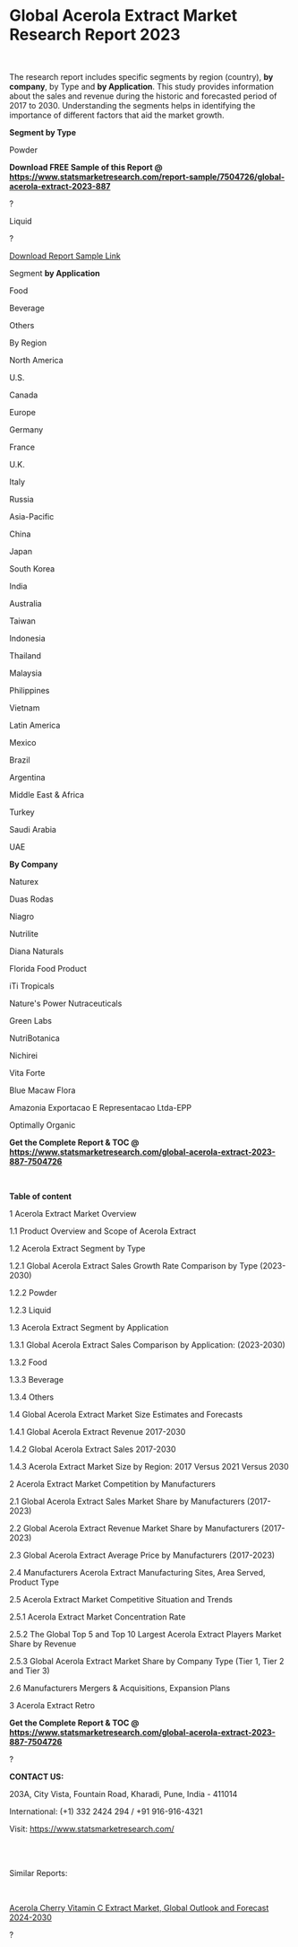 <h1>Global Acerola Extract Market Research Report 2023</h1><br/><p>The research report includes specific segments by region (country), <strong>by company</strong>, by Type and <strong>by Application</strong>. This study provides information about the sales and revenue during the historic and forecasted period of 2017 to 2030. Understanding the segments helps in identifying the importance of different factors that aid the market growth.</p>
 
 
 
 <p><strong>Segment by Type</strong></p>
 
 
 
 <p>Powder</p>
 
 
 
 <div><b>Download FREE Sample of this Report @ <a href="https://www.statsmarketresearch.com/download-free-sample/7504726/global-acerola-extract-2023-887">https://www.statsmarketresearch.com/report-sample/7504726/global-acerola-extract-2023-887</a></b></div>
 
 
 
 <p>? </p>
 
 
 
 <p>Liquid</p>
 
 
 
 <p>? </p>
 
 
 
 <p><a href="https://www.statsmarketresearch.com/download-free-sample/7504726/global-acerola-extract-2023-887">Download Report Sample Link</a></p>
 
 
 
 <p>Segment <strong>by Application</strong></p>
 
 
 
 <p>Food</p>
 
 
 
 <p>Beverage</p>
 
 
 
 <p>Others</p>
 
 
 
 <p>By Region</p>
 
 
 
 <p>North America</p>
 
 
 
 <p>U.S.</p>
 
 
 
 <p>Canada</p>
 
 
 
 <p>Europe</p>
 
 
 
 <p>Germany</p>
 
 
 
 <p>France</p>
 
 
 
 <p>U.K.</p>
 
 
 
 <p>Italy</p>
 
 
 
 <p>Russia</p>
 
 
 
 <p>Asia-Pacific</p>
 
 
 
 <p>China</p>
 
 
 
 <p>Japan</p>
 
 
 
 <p>South Korea</p>
 
 
 
 <p>India</p>
 
 
 
 <p>Australia</p>
 
 
 
 <p>Taiwan</p>
 
 
 
 <p>Indonesia</p>
 
 
 
 <p>Thailand</p>
 
 
 
 <p>Malaysia</p>
 
 
 
 <p>Philippines</p>
 
 
 
 <p>Vietnam</p>
 
 
 
 <p>Latin America</p>
 
 
 
 <p>Mexico</p>
 
 
 
 <p>Brazil</p>
 
 
 
 <p>Argentina</p>
 
 
 
 <p>Middle East & Africa</p>
 
 
 
 <p>Turkey</p>
 
 
 
 <p>Saudi Arabia</p>
 
 
 
 <p>UAE</p>
 
 
 
 <p><strong>By Company</strong></p>
 
 
 
 <p>Naturex</p>
 
 
 
 <p>Duas Rodas</p>
 
 
 
 <p>Niagro</p>
 
 
 
 <p>Nutrilite</p>
 
 
 
 <p>Diana Naturals</p>
 
 
 
 <p>Florida Food Product</p>
 
 
 
 <p>iTi Tropicals</p>
 
 
 
 <p>Nature&#39;s Power Nutraceuticals</p>
 
 
 
 <p>Green Labs</p>
 
 
 
 <p>NutriBotanica</p>
 
 
 
 <p>Nichirei</p>
 
 
 
 <p>Vita Forte</p>
 
 
 
 <p>Blue Macaw Flora</p>
 
 
 
 <p>Amazonia Exportacao E Representacao Ltda-EPP</p>
 
 
 
 <p>Optimally Organic</p>
 
 
 
 <div><b>Get the Complete Report & TOC @ <a href="https://www.statsmarketresearch.com/global-acerola-extract-2023-887-7504726">https://www.statsmarketresearch.com/global-acerola-extract-2023-887-7504726</a></b></div>
 
 
 
 <p><br />
 
 <b>Table of content</b></p>
 
 
 
 <p>1 Acerola Extract Market Overview<br />
 
 1.1 Product Overview and Scope of Acerola Extract<br />
 
 1.2 Acerola Extract Segment by Type<br />
 
 1.2.1 Global Acerola Extract Sales Growth Rate Comparison by Type (2023-2030)<br />
 
 1.2.2 Powder<br />
 
 1.2.3 Liquid<br />
 
 1.3 Acerola Extract Segment by Application<br />
 
 1.3.1 Global Acerola Extract Sales Comparison by Application: (2023-2030)<br />
 
 1.3.2 Food<br />
 
 1.3.3 Beverage<br />
 
 1.3.4 Others<br />
 
 1.4 Global Acerola Extract Market Size Estimates and Forecasts<br />
 
 1.4.1 Global Acerola Extract Revenue 2017-2030<br />
 
 1.4.2 Global Acerola Extract Sales 2017-2030<br />
 
 1.4.3 Acerola Extract Market Size by Region: 2017 Versus 2021 Versus 2030<br />
 
 2 Acerola Extract Market Competition by Manufacturers<br />
 
 2.1 Global Acerola Extract Sales Market Share by Manufacturers (2017-2023)<br />
 
 2.2 Global Acerola Extract Revenue Market Share by Manufacturers (2017-2023)<br />
 
 2.3 Global Acerola Extract Average Price by Manufacturers (2017-2023)<br />
 
 2.4 Manufacturers Acerola Extract Manufacturing Sites, Area Served, Product Type<br />
 
 2.5 Acerola Extract Market Competitive Situation and Trends<br />
 
 2.5.1 Acerola Extract Market Concentration Rate<br />
 
 2.5.2 The Global Top 5 and Top 10 Largest Acerola Extract Players Market Share by Revenue<br />
 
 2.5.3 Global Acerola Extract Market Share by Company Type (Tier 1, Tier 2 and Tier 3)<br />
 
 2.6 Manufacturers Mergers & Acquisitions, Expansion Plans<br />
 
 3 Acerola Extract Retro</p>
 
 
 
 <div><b>Get the Complete Report & TOC @ <a href="https://www.statsmarketresearch.com/global-acerola-extract-2023-887-7504726">https://www.statsmarketresearch.com/global-acerola-extract-2023-887-7504726</a></b></div>
 
 
 
 <p>? </p>
 
 
 
 <p><b>CONTACT US:</b><br />
 
 203A, City Vista, Fountain Road, Kharadi, Pune, India - 411014<br />
 
 International: (+1) 332 2424 294 / +91 916-916-4321<br />
 
 Visit: <a href="https://www.statsmarketresearch.com/">https://www.statsmarketresearch.com/</a><br />
 
 <br />
 
 <br />
 
 Similar Reports:<br />
 
 <br />
 
 <a href="https://www.statsmarketresearch.com/global-acerola-cherry-vitamin-c-extract-forecast-2024-2030-871-7963706">Acerola Cherry Vitamin C Extract Market, Global Outlook and Forecast 2024-2030</a><br />
 
 ? </p>
